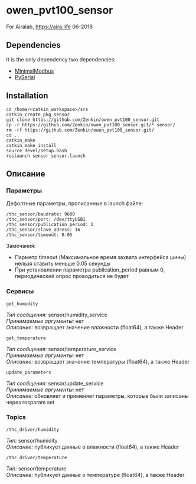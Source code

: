 # owen_pvt100_sensor

For Airalab, https://aira.life 06-2018

## Dependencies  
It is the only dependency two dependencies:   
* [MinimalModbus](http://minimalmodbus.readthedocs.io/en/master/installation.html)    
* [PySerial](https://pypi.org/project/pyserial/)     

## Installation

    cd /home/<catkin_workspace>/srs
    catkin_create_pkg sensor
    git clone https://github.com/Zenkin/owen_pvt100_sensor.git   
    cp -r https://github.com/Zenkin/owen_pvt100_sensor.git/* sensor/
    rm -rf https://github.com/Zenkin/owen_pvt100_sensor.git/
    cd ..     
    catkin_make    
    catkin_make install
    source devel/setup.bash
    roslaunch sensor sensor.launch  
    
## Описание 

### Параметры

Дефолтные параметры, прописанные в launch файле:

    /thc_sensor/baudrate: 9600   
    /thc_sensor/port: /dev/ttyUSB1   
    /thc_sensor/publication_period: 1   
    /thc_sensor/slave_adress: 16   
    /thc_sensor/timeout: 0.05   
 
Замечания:
* Парметр timeout (Максимальное время захвата интерфейса шины) нельзя ставить меньше 0.05 секунды
* При установлении параметра publication_period равным 0, периодический опрос проводиться не будет

### Сервисы

    get_humidity       
*Тип сообщения:* sensor/humidity_service     
*Принимаемые аргументы:* нет   
*Описание:* возвращает значение влажности (float64), а также Header   

    get_temperature       
*Тип сообщения:* sensor/temperature_service    
*Принимаемые аргументы:* нет   
*Описание:* возвращает значение температуры (float64), а также Header   

    update_parameters      
*Тип сообщения:* sensor/update_service     
*Принимаемые аргументы:* нет  
*Описание:* обновляет и применяет параметры, которые были записаны через rosparam set    

### Topics 

    /thc_driver/humidity  
*Тип:* sensor/humidity   
*Описание:* публикует данные о влажности (float64), а также Header

    /thc_driver/temperature   
*Тип:* sensor/temperature    
*Описание:* публикует данные о температуре (float64), а также Header   
